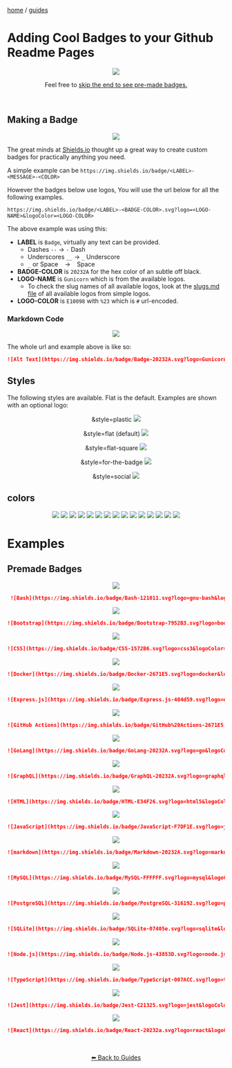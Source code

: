 <p><a href="/">home</a> / <a href="/guides">guides</a></p>
<div class="rainbow-retro"></div>

# Adding Cool Badges to your Github Readme Pages

<div align="center">
 <img src="https://img.shields.io/badge/Badge-20232A.svg?logo=Gunicorn&logoColor=%23e10098" />
 <p>
  Feel free to <a href="#examples">skip the end to see pre-made badges. </a>
 </p>
</div> 
<p class="spacers"> <br /></p>


## Making a Badge



<div align="center">
 <p>
  <img src="https://img.shields.io/badge/Badge-20232A.svg?logo=Gunicorn&logoColor=%23e10098" />
 </p>
</div> 


The great minds at [Shields.io](https://shields.io/) thought up a great way to create custom badges for practically anything you need. 

A simple example can be `https://img.shields.io/badge/<LABEL>-<MESSAGE>-<COLOR>`

However the badges below use logos, You will use the url below for all the following examples. 

`https://img.shields.io/badge/<LABEL>-<BADGE-COLOR>.svg?logo=<LOGO-NAME>&logoColor=<LOGO-COLOR>`

The above example was using this:

 * **LABEL** is `Badge`, virtually any text can be provided.
   * Dashes `--`	→	`-` Dash
   * Underscores `__`	→	`_` Underscore
   * `_` or Space ` ` 	→	` ` Space
 * **BADGE-COLOR** is `20232A` for the hex color of an subtle off black.
 * **LOGO-NAME** is `Gunicorn` which is from the available logos. 
   * To check the slug names of all available logos, look at the <a href="https://github.com/simple-icons/simple-icons/blob/develop/slugs.md">slugs.md file</a> of all available logos from simple logos.
 * **LOGO-COLOR** is `E10098` with `%23` which is `#` url-encoded.


### Markdown Code

<div align="center">
 <p>
  <img src="https://img.shields.io/badge/Badge-20232A.svg?logo=Gunicorn&logoColor=%23e10098" />
 </p>
</div> 

The whole url and example above is like so: 

```markdown
![Alt Text](https://img.shields.io/badge/Badge-20232A.svg?logo=Gunicorn&logoColor=%23E10098)
```


## Styles

The following styles are available. Flat is the default. Examples are shown with an optional logo:

<div align="center">
<p>&style=plastic <img src="https://img.shields.io/badge/plastic-20232A.svg?logo=Gunicorn&logoColor=%23E10098&style=plastic" /></p>
</div> 

<div align="center">
<p>&style=flat (default) <img src="https://img.shields.io/badge/flat-20232A.svg?logo=Gunicorn&logoColor=%23E10098&style=flat" /></p>
</div> 

<div align="center">
<p>&style=flat-square <img src="https://img.shields.io/badge/flat--square-20232A.svg?logo=Gunicorn&logoColor=%23E10098&style=flat-square" /></p>
</div> 

<div align="center">
<p>&style=for-the-badge <img src="https://img.shields.io/badge/for--the--badge-20232A.svg?logo=Gunicorn&logoColor=%23E10098&style=for-the-badge" /></p>
</div> 

<div align="center">
<p>&style=social <img src="https://img.shields.io/badge/social-20232A.svg?logo=Gunicorn&logoColor=%23E10098&style=social" /></p>
</div> 

## colors

<div align="center">
<img src="https://img.shields.io/badge/brightgreen-brightgreen.svg?style=for-the-badge" />
<img src="https://img.shields.io/badge/green-green.svg?style=for-the-badge" />
<img src="https://img.shields.io/badge/yellowgreen-yellowgreen.svg?style=for-the-badge" />
<img src="https://img.shields.io/badge/yellow-yellow.svg?style=for-the-badge" />
<img src="https://img.shields.io/badge/orange-orange.svg?style=for-the-badge" />
<img src="https://img.shields.io/badge/red-red.svg?style=for-the-badge" />
<img src="https://img.shields.io/badge/blue-blue.svg?style=for-the-badge" />
<img src="https://img.shields.io/badge/blueviolet-blueviolet.svg?style=for-the-badge" />
<img src="https://img.shields.io/badge/violet-violet.svg?style=for-the-badge" />
<img src="https://img.shields.io/badge/lightgrey-lightgrey.svg?style=for-the-badge" />
<img src="https://img.shields.io/badge/success-success.svg?style=for-the-badge" />
<img src="https://img.shields.io/badge/important-important.svg?style=for-the-badge" />
<img src="https://img.shields.io/badge/critical-critical.svg?style=for-the-badge" />
<img src="https://img.shields.io/badge/informational-informational.svg?style=for-the-badge" />
<img src="https://img.shields.io/badge/inactive-inactive.svg?style=for-the-badge" />
</div> 

# Examples

## Premade Badges 

<div align="center">
 <img src="https://img.shields.io/badge/Bash-121011.svg?logo=gnu-bash&logoColor=white" />
</div> 


```markdown
 ![Bash](https://img.shields.io/badge/Bash-121011.svg?logo=gnu-bash&logoColor=white)
```

<div align="center">
 <img src="https://img.shields.io/badge/Bootstrap-7952B3.svg?logo=bootstrap&logoColor=white" />
</div> 

```markdown
![Bootstrap](https://img.shields.io/badge/Bootstrap-7952B3.svg?logo=bootstrap&logoColor=white)
```

<div align="center">
 <img src="https://img.shields.io/badge/CSS-1572B6.svg?logo=css3&logoColor=white" />
</div> 
 
```markdown
![CSS](https://img.shields.io/badge/CSS-1572B6.svg?logo=css3&logoColor=white)
```

<div align="center">
 <img src="https://img.shields.io/badge/Docker-2671E5.svg?logo=docker&logoColor=white" />
</div> 

```markdown
![Docker](https://img.shields.io/badge/Docker-2671E5.svg?logo=docker&logoColor=white)
```

<div align="center">
 <img src="https://img.shields.io/badge/Express.js-404d59.svg?logo=express&logoColor=white" />
</div> 

```markdown
![Express.js](https://img.shields.io/badge/Express.js-404d59.svg?logo=express&logoColor=white)
```

<div align="center">
 <img src="https://img.shields.io/badge/GitHub%20Actions-2671E5.svg?logo=github%20actions&logoColor=white" />
</div> 

```markdown
![GitHub Actions](https://img.shields.io/badge/GitHub%20Actions-2671E5.svg?logo=github%20actions&logoColor=white)
```

<div align="center">
 <img src="https://img.shields.io/badge/GoLang-20232A.svg?logo=go&logoColor=%2379D4FD" />
</div> 

```markdown
![GoLang](https://img.shields.io/badge/GoLang-20232A.svg?logo=go&logoColor=%2379D4FD)
```

<div align="center">
 <img src="https://img.shields.io/badge/GraphQL-20232A.svg?logo=graphql&logoColor=%23e10098" />
</div> 

```markdown
![GraphQL](https://img.shields.io/badge/GraphQL-20232A.svg?logo=graphql&logoColor=%23e10098)
```

<div align="center">
 <img src="https://img.shields.io/badge/HTML-E34F26.svg?logo=html5&logoColor=white" />
</div> 

```markdown
![HTML](https://img.shields.io/badge/HTML-E34F26.svg?logo=html5&logoColor=white)
```

<div align="center">
 <img src="https://img.shields.io/badge/JavaScript-F7DF1E.svg?logo=javascript&logoColor=black" />
</div> 

```markdown
![JavaScript](https://img.shields.io/badge/JavaScript-F7DF1E.svg?logo=javascript&logoColor=black)
```

<div align="center">
 <img src="https://img.shields.io/badge/Markdown-20232A.svg?logo=markdown&logoColor=white" />
</div> 

```markdown
![markdown](https://img.shields.io/badge/Markdown-20232A.svg?logo=markdown&logoColor=white)
```

<div align="center">
 <img src="https://img.shields.io/badge/MySQL-FFFFFF.svg?logo=mysql&logoColor=%23007ACC" />
</div> 

```markdown
![MySQL](https://img.shields.io/badge/MySQL-FFFFFF.svg?logo=mysql&logoColor=%23007ACC)
```

<div align="center">
 <img src="https://img.shields.io/badge/PostgreSQL-316192.svg?logo=postgresql&logoColor=white" />
</div> 

```markdown
![PostgreSQL](https://img.shields.io/badge/PostgreSQL-316192.svg?logo=postgresql&logoColor=white)
```
 
 <div align="center">
 <img src="https://img.shields.io/badge/SQLite-07405e.svg?logo=sqlite&logoColor=white" />
</div> 
 
```markdown
![SQLite](https://img.shields.io/badge/SQLite-07405e.svg?logo=sqlite&logoColor=white)
```

<div align="center">
 <img src="https://img.shields.io/badge/Node.js-43853D.svg?logo=node.js&logoColor=white" />
</div> 

```markdown
![Node.js](https://img.shields.io/badge/Node.js-43853D.svg?logo=node.js&logoColor=white)
```

<div align="center">
 <img src="https://img.shields.io/badge/TypeScript-007ACC.svg?logo=typescript&logoColor=white" />
</div> 

```markdown
![TypeScript](https://img.shields.io/badge/TypeScript-007ACC.svg?logo=typescript&logoColor=white)
```

<div align="center">
 <img src="https://img.shields.io/badge/Jest-C21325.svg?logo=jest&logoColor=white" />
</div> 

```markdown
![Jest](https://img.shields.io/badge/Jest-C21325.svg?logo=jest&logoColor=white)
```

<div align="center">
 <img src="https://img.shields.io/badge/React-20232a.svg?logo=react&logoColor=%2361DAFB" />
</div> 

```markdown
![React](https://img.shields.io/badge/React-20232a.svg?logo=react&logoColor=%2361DAFB)
```







<p class="spacers"> <br /></p>
<div align="center" >
  <p>
    <a href="https://beau.sh/guides/">⬅️ Back to Guides</a>
  </p>
</div>
